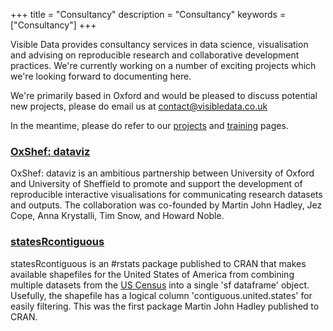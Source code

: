 +++
title = "Consultancy"
description = "Consultancy"
keywords = ["Consultancy"]
+++

Visible Data provides consultancy services in data science, visualisation and advising on reproducible research and collaborative development practices. We're currently working on a number of exciting projects which we're looking forward to documenting here.

We're primarily based in Oxford and would be pleased to discuss potential new projects, please do email us at <a href='mailto:contact@visibledata.co.uk'>contact@visibledata.co.uk</a>

In the meantime, please do refer to our [projects](../projects) and [training](../training) pages.

<!--html_preserve-->
<div class="row">

<div class="col-md-6">
                    <div class="box-simple">
                        <div class="icon">
                            <i class="fa fa-bar-chart"></i>
                        </div>
                        <h3><a href='oxshef.github.io/oxshef' target='_blank'>OxShef: dataviz</a></h3>
                        <p>OxShef: dataviz is an ambitious partnership between University of Oxford and University of Sheffield to promote and support the development of reproducible interactive visualisations for communicating research datasets and outputs. The collaboration was co-founded by Martin John Hadley, Jez Cope, Anna Krystalli, Tim Snow, and Howard Noble.</p>
                    </div>
                </div>

<div class="col-md-6">
                    <div class="box-simple">
                        <div class="icon">
                            <i class="fa fa-map-o"></i>
                        </div>
                        <h3><a href='https://github.com/martinjhnhadley/statesRcontiguous' target='_blank'>statesRcontiguous</a></h3>
                        <p>statesRcontiguous is an #rstats package published to CRAN that makes available shapefiles for the United States of America from combining multiple datasets from the <a href='' target='_blank'>US Census</a> into a single 'sf dataframe' object. Usefully, the shapefile has a logical column 'contiguous.united.states' for easily filtering. This was the first package Martin John Hadley published to CRAN.</p>
                    </div>
                </div>
                

</div>
<!--/html_preserve-->